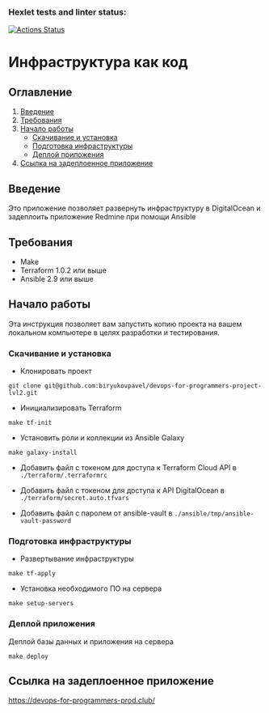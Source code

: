 ### Hexlet tests and linter status:
[![Actions Status](https://github.com/biryukovpavel/devops-for-programmers-project-lvl3/workflows/hexlet-check/badge.svg)](https://github.com/biryukovpavel/devops-for-programmers-project-lvl3/actions)

# Инфраструктура как код

## Оглавление

1. [Введение](#introduction)
1. [Требования](#requirements)
1. [Начало работы](#getting-started)
    - [Скачивание и установка](#download-and-install)
    - [Подготовка инфраструктуры](#prepare-infra)
    - [Деплой приложения](#deploy)
1. [Ссылка на задеплоенное приложение](#link)

<a name="introduction"></a>
## Введение

Это приложение позволяет развернуть инфраструктуру в DigitalOcean и задеплоить приложение Redmine при помощи Ansible

<a name="requirements"></a>
## Требования
- Make
- Terraform 1.0.2 или выше
- Ansible 2.9 или выше

<a name="getting-started"></a>
## Начало работы

Эта инструкция позволяет вам запустить копию проекта на вашем локальном компьютере в целях разработки и тестирования.

<a name="download-and-install"></a>
### Скачивание и установка

* Клонировать проект
```shell
git clone git@github.com:biryukovpavel/devops-for-programmers-project-lvl2.git
```

* Инициализировать Terraform
```shell
make tf-init
```

* Установить роли и коллекции из Ansible Galaxy
```shell
make galaxy-install
```

* Добавить файл с токеном для доступа к Terraform Cloud API в `./terraform/.terraformrc`

* Добавить файл с токеном для доступа к API DigitalOcean в `./terraform/secret.auto.tfvars`

* Добавить файл с паролем от ansible-vault в `./ansible/tmp/ansible-vault-password`

<a name="prepare-infra"></a>
### Подготовка инфраструктуры

* Развертывание инфраструктуры
```shell
make tf-apply
```

* Установка необходимого ПО на сервера
```shell
make setup-servers
```

<a name="deploy"></a>
### Деплой приложения

Деплой базы данных и приложения на сервера
```shell
make deploy

```
<a name="link"></a>
## Ссылка на задеплоенное приложение
https://devops-for-programmers-prod.club/
